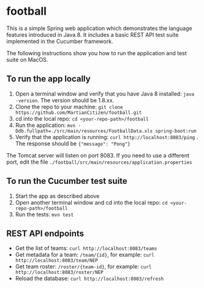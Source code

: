 # football
This is a simple Spring web application which demonstrates the language features introduced in Java 8. It includes a basic REST API test suite implemented in  the Cucumber framework.

The following instructions show you how to run the application and test suite on MacOS.

## To run the app locally

1. Open a terminal window and verify that you have Java 8 installed: `java -version`. The version should be 1.8.xx.
2. Clone the repo to your machine: `git clone https://github.com/MartianCitizen/football.git`
3. cd into the local repo: `cd <your-repo-path>/football`
4. Run the application: `mvn -Ddb.fullpath=./src/main/resources/FootballData.xls spring-boot:run`
5. Verify that the application is running: `curl http://localhost:8083/ping` . The response should be `{"message": "Pong"}`

The Tomcat server will listen on port 8083. If you need to use a different port, edit the file `./football/src/main/resources/application.properties`

## To run the Cucumber test suite

1. Start the app as described above
2. Open another terminal window and cd into the local repo: `cd <your-repo-path>/football`
3. Run the tests: `mvn test`

## REST API endpoints

- Get the list of teams: `curl http://localhost:8083/teams`
- Get metadata for a team: `/team/{id}`, for example: `curl http://localhost:8083/team/NEP`
- Get team roster: `/roster/{team-id}`, for example: `curl http://localhost:8083/roster/NEP`
- Reload the database: `curl http://localhost:8083/refresh`
